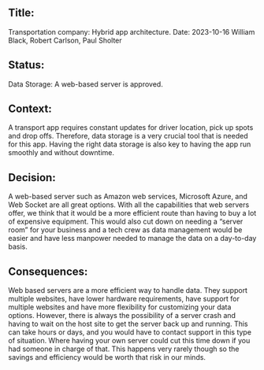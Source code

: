 

## Title:
Transportation company: Hybrid app architecture.
Date: 2023-10-16
William Black, Robert Carlson, Paul Sholter 


## Status:
Data Storage: A web-based server is approved. 

## Context:
A transport app requires constant updates for driver location, pick up spots and drop offs. Therefore, data storage is a very crucial tool that is needed for this app. Having the right data storage is also key to having the app run smoothly and without downtime. 


## Decision:
A web-based server such as Amazon web services, Microsoft Azure, and Web Socket are all great options. With all the capabilities that web servers offer, we think that it would be a more efficient route than having to buy a lot of expensive equipment. This would also cut down on needing a “server room” for your business and a tech crew as data management would be easier and have less manpower needed to manage the data on a day-to-day basis.  


## Consequences:
Web based servers are a more efficient way to handle data. They support multiple websites, have lower hardware requirements, have support for multiple websites and have more flexibility for customizing your data options. However, there is always the possibility of a server crash and having to wait on the host site to get the server back up and running. This can take hours or days, and you would have to contact support in this type of situation. Where having your own server could cut this time down if you had someone in charge of that. This happens very rarely though so the savings and efficiency would be worth that risk in our minds. 

